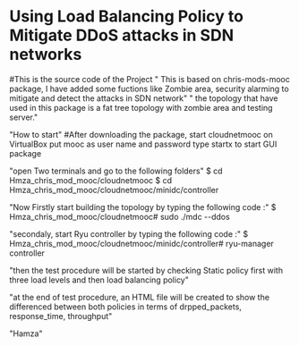 # Using Load Balancing Policy to Mitigate DDoS attacks in SDN networks

#This is the source code of the Project
" This is based on chris-mods-mooc package, I have added some fuctions like Zombie area, security alarming to mitigate and detect the attacks in SDN network"
" the topology that have used in this package is a fat tree topology with zombie area and testing server."

"How to start"
#After downloading the package, start cloudnetmooc on VirtualBox
put mooc as user name and password
type startx to start GUI package

"open Two terminals and go to the following folders"
$ cd Hmza_chris_mod_mooc/cloudnetmooc
$ cd Hmza_chris_mod_mooc/cloudnetmooc/minidc/controller

"Now Firstly start building the topology by typing  the following code :"
$ Hmza_chris_mod_mooc/cloudnetmooc# sudo ./mdc --ddos

"secondaly, start Ryu controller by typing  the following code :"
$  Hmza_chris_mod_mooc/cloudnetmooc/minidc/controller# ryu-manager controller

"then the test procedure will be started by checking Static policy first with three load levels and then load balancing policy"

"at the end of test procedure, an HTML file will be created to show the differenced between both policies in terms of drpped_packets, response_time, throughput"

"Hamza"
